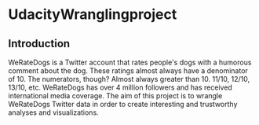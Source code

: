 # UdacityWranglingproject
## Introduction

WeRateDogs is a Twitter account that rates people's dogs with a humorous comment about the dog. These ratings almost always have a denominator of 10. The numerators, though? Almost always greater than 10. 11/10, 12/10, 13/10, etc. WeRateDogs has over 4 million followers and has received international media coverage.
The aim of this project is to wrangle WeRateDogs Twitter data in order to create interesting and trustworthy analyses and visualizations.
